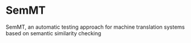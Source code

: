 # SemMT
SemMT, an automatic testing approach for machine translation systems based on semantic similarity checking
